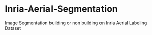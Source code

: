 # Inria-Aerial-Segmentation
Image Segmentation building or non building on Inria Aerial Labeling Dataset
